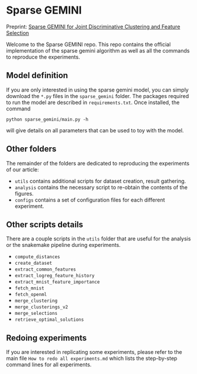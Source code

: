 # Sparse GEMINI

Preprint: [Sparse GEMINI for Joint Discriminative Clustering and Feature Selection](https://arxiv.org/abs/2302.03391)

Welcome to the Sparse GEMINI repo. This repo contains the official implementation of the sparse gemini algorithm as well as all the commands to reproduce the experiments.

## Model definition

If you are only interested in using the sparse gemini model, you can simply download the `*.py` files in the `sparse_gemini` folder.
The packages required to run the model are described in `requirements.txt`. Once installed, the command

```
python sparse_gemini/main.py -h
```

will give details on all parameters that can be used to toy with the model.

## Other folders

The remainder of the folders are dedicated to reproducing the experiments of our article:

+ `utils` contains additional scripts for dataset creation, result gathering.
+ `analysis` contains the necessary script to re-obtain the contents of the figures.
+ `configs` contains a set of configuration files for each different experiment.

## Other scripts details

There are a couple scripts in the `utils` folder that are useful for the analysis or the snakemake pipeline during experiments.

+ `compute_distances`
+ `create_dataset`
+ `extract_common_features`
+ `extract_logreg_feature_history`
+ `extract_mnist_feature_importance`
+ `fetch_mnist`
+ `fetch_openml`
+ `merge_clustering`
+ `merge_clusterings_v2`
+ `merge_selections`
+ `retrieve_optimal_solutions`

## Redoing experiments

If you are interested in replicating some experiments, please refer to the main file `How to redo all experiments.md` which lists the step-by-step command lines for all experiments.